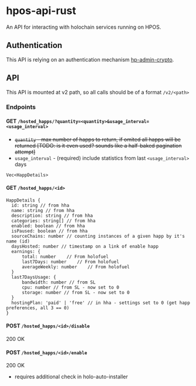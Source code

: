 # hpos-api-rust

An API for interacting with holochain services running on HPOS.

## Authentication

This API is relying on an authentication mechanism [hp-admin-crypto](https://github.com/Holo-Host/hp-admin-crypto).

## API

This API is mounted at v2 path, so all calls should be of a format `/v2/<path>`

### Endpoints

#### GET `/hosted_happs/?quantity=<quantity>&usage_interval=<usage_interval>`
- ~~`quantity` - max number of happs to return, if omited all happs will be returned [TODO: is it even used? sounds like a half-baked pagination attempt]~~
- `usage_interval` - (required) include statistics from last `<usage_interval>` days
```
Vec<HappDetails>
```

#### GET `/hosted_happs/<id>`
```
HappDetails {
  id: string // from hha
  name: string // from hha
  description: string // from hha
  categories: string[] // from hha
  enabled: boolean // from hha
  isPaused: boolean // from hha
  sourceChains: number // counting instances of a given happ by it's name (id)
  daysHosted: number // timestamp on a link of enable happ
  earnings: {
      total: number    // From holofuel
      last7Days: number    // From holofuel
      averageWeekly: number    // From holofuel
  }
  last7DaysUsage: {
      bandwidth: number // from SL
      cpu: number // from SL - now set to 0
      storage: number // from SL - now set to 0
  }
  hostingPlan: 'paid' | 'free' // in hha - settings set to 0 (get happ preferences, all 3 == 0)
}
```

#### POST `/hosted_happs/<id>/disable`
200 OK

#### POST `/hosted_happs/<id>/enable`
200 OK

- requires additional check in holo-auto-installer